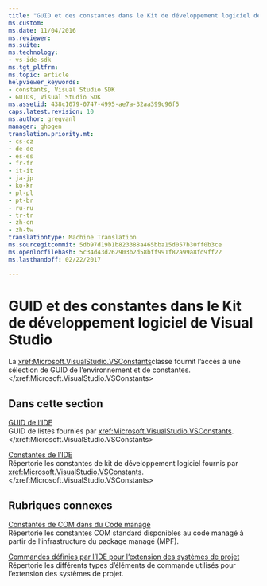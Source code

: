 ```yaml
---
title: "GUID et des constantes dans le Kit de développement logiciel de Visual Studio | Documents Microsoft"
ms.custom: 
ms.date: 11/04/2016
ms.reviewer: 
ms.suite: 
ms.technology:
- vs-ide-sdk
ms.tgt_pltfrm: 
ms.topic: article
helpviewer_keywords:
- constants, Visual Studio SDK
- GUIDs, Visual Studio SDK
ms.assetid: 438c1079-0747-4995-ae7a-32aa399c96f5
caps.latest.revision: 10
ms.author: gregvanl
manager: ghogen
translation.priority.mt:
- cs-cz
- de-de
- es-es
- fr-fr
- it-it
- ja-jp
- ko-kr
- pl-pl
- pt-br
- ru-ru
- tr-tr
- zh-cn
- zh-tw
translationtype: Machine Translation
ms.sourcegitcommit: 5db97d19b1b823388a465bba15d057b30ff0b3ce
ms.openlocfilehash: 5c34d43d262903b2d58bff991f82a99a8fd9ff22
ms.lasthandoff: 02/22/2017

---
```

# <a name="guids-and-constants-in-the-visual-studio-sdk"></a>GUID et des constantes dans le Kit de développement logiciel de Visual Studio
La <xref:Microsoft.VisualStudio.VSConstants>classe fournit l’accès à une sélection de GUID de l’environnement et de constantes.</xref:Microsoft.VisualStudio.VSConstants>  
  
## <a name="in-this-section"></a>Dans cette section  
 [GUID de l’IDE](../extensibility/ide-guids.md)  
 GUID de listes fournies par <xref:Microsoft.VisualStudio.VSConstants>.</xref:Microsoft.VisualStudio.VSConstants>  
  
 [Constantes de l’IDE](../extensibility/ide-constants.md)  
 Répertorie les constantes de kit de développement logiciel fournis par <xref:Microsoft.VisualStudio.VSConstants>.</xref:Microsoft.VisualStudio.VSConstants>  
  
## <a name="related-sections"></a>Rubriques connexes  
 [Constantes de COM dans du Code managé](../extensibility/com-constants-in-managed-code.md)  
 Répertorie les constantes COM standard disponibles au code managé à partir de l’infrastructure du package managé (MPF).  
  
 [Commandes définies par l’IDE pour l’extension des systèmes de projet](../extensibility/internals/ide-defined-commands-for-extending-project-systems.md)  
 Répertorie les différents types d’éléments de commande utilisés pour l’extension des systèmes de projet.
